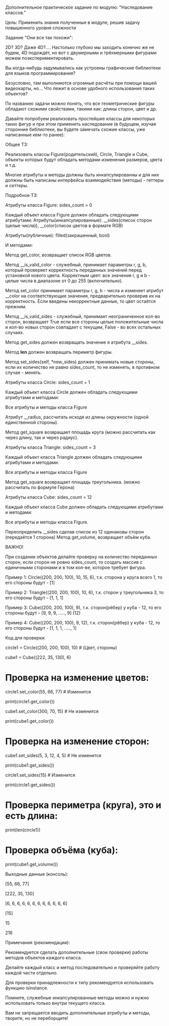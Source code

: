 Дополнительное практическое задание по модулю: "Наследование классов."

Цель: Применить знания полученные в модуле, решив задачу повышенного уровня сложности

Задание "Они все так похожи":

2D? 3D? Даже 4D?.... Настолько глубоко мы заходить конечно же не будем, 4D подождёт, но вот с двумерными и трёхмерными фигурами можем поэкспериментировать.

Вы когда-нибудь задумывались как устроены графические библиотеки для языков программирования?

Безусловно, там выполняются огромные расчёты при помощи вашей видеокарты, но... Что лежит в основе удобного использования таких объектов?

По названию задачи можно понять, что все геометрические фигуры обладают схожими свойствами, такими как: длины сторон, цвет и др.

Давайте попробуем реализовать простейшие классы для некоторых таких фигур и при этом применить наследование (в будущем, изучая сторонние библиотеки, вы будете замечать схожие классы, уже написанные кем-то ранее):

Общее ТЗ:

Реализовать классы Figure(родительский), Circle, Triangle и Cube, объекты которых будут обладать методами изменения размеров, цвета и т.д.

Многие атрибуты и методы должны быть инкапсулированны и для них должны быть написаны интерфейсы взаимодействия (методы) - геттеры и сеттеры.

Подробное ТЗ:

Атрибуты класса Figure: sides_count = 0

Каждый объект класса Figure должен обладать следующими атрибутами:
Атрибуты(инкапсулированные): __sides(список сторон (целые числа)), __color(список цветов в формате RGB)

Атрибуты(публичные): filled(закрашенный, bool)

И методами:

Метод get_color, возвращает список RGB цветов.

Метод __is_valid_color - служебный, принимает параметры r, g, b, который проверяет корректность переданных значений перед установкой нового цвета. Корректным цвет: все значения r, g и b - целые числа в диапазоне от 0 до 255 (включительно).

Метод set_color принимает параметры r, g, b - числа и изменяет атрибут __color на соответствующие значения, предварительно проверив их на корректность. Если введены некорректные данные, то цвет остаётся прежним.

Метод __is_valid_sides - служебный, принимает неограниченное кол-во сторон, возвращает True если все стороны целые положительные числа и кол-во новых сторон совпадает с текущим, False - во всех остальных случаях.

Метод get_sides должен возвращать значение я атрибута __sides.

Метод __len__ должен возвращать периметр фигуры.

Метод set_sides(self, *new_sides) должен принимать новые стороны, если их количество не равно sides_count, то не изменять, в противном случае - менять.

Атрибуты класса Circle: sides_count = 1

Каждый объект класса Circle должен обладать следующими атрибутами и методами:

Все атрибуты и методы класса Figure

Атрибут __radius, рассчитать исходя из длины окружности (одной единственной стороны).

Метод get_square возвращает площадь круга (можно рассчитать как через длину, так и через радиус).

Атрибуты класса Triangle: sides_count = 3

Каждый объект класса Triangle должен обладать следующими атрибутами и методами:

Все атрибуты и методы класса Figure

Метод get_square возвращает площадь треугольника. (можно рассчитать по формуле Герона)

Атрибуты класса Cube: sides_count = 12

Каждый объект класса Cube должен обладать следующими атрибутами и методами:

Все атрибуты и методы класса Figure.

Переопределить __sides сделав список из 12 одинаковы сторон (передаётся 1 сторона)
Метод get_volume, возвращает объём куба.

ВАЖНО!


При создании объектов делайте проверку на количество переданных сторон, если сторон не ровно sides_count, то создать массив с единичными сторонами и в том кол-ве, которое требует фигура.

Пример 1: Circle((200, 200, 100), 10, 15, 6), т.к. сторона у круга всего 1, то его стороны будут - [1]

Пример 2: Triangle((200, 200, 100), 10, 6), т.к. сторон у треугольника 3, то его стороны будут - [1, 1, 1]

Пример 3: Cube((200, 200, 100), 9), т.к. сторон(рёбер) у куба - 12, то его стороны будут - [9, 9, 9, ....., 9] (12)

Пример 4: Cube((200, 200, 100), 9, 12), т.к. сторон(рёбер) у куба - 12, то его стороны будут - [1, 1, 1, ....., 1]

Код для проверки:

circle1 = Circle((200, 200, 100), 10) # (Цвет, стороны)

cube1 = Cube((222, 35, 130), 6)

# Проверка на изменение цветов:

circle1.set_color(55, 66, 77) # Изменится

print(circle1.get_color())

cube1.set_color(300, 70, 15) # Не изменится

print(cube1.get_color())

# Проверка на изменение сторон:

cube1.set_sides(5, 3, 12, 4, 5) # Не изменится

print(cube1.get_sides())

circle1.set_sides(15) # Изменится

print(circle1.get_sides())

# Проверка периметра (круга), это и есть длина:

print(len(circle1))

# Проверка объёма (куба):

print(cube1.get_volume())


Выходные данные (консоль):

[55, 66, 77]

[222, 35, 130]

[6, 6, 6, 6, 6, 6, 6, 6, 6, 6, 6, 6]

[15]

15

216

Примечания (рекомендации):

Рекомендуется сделать дополнительные (свои проверки) работы методов объектов каждого класса.

Делайте каждый класс и метод последовательно и проверяйте работу каждой части отдельно.

Для проверки принадлежности к типу рекомендуется использовать функцию isinstance.

Помните, служебные инкапсулированные методы можно и нужно использовать только внутри текущего класса.

Вам не запрещается вводить дополнительные атрибуты и методы, творите, но не переборщите!
